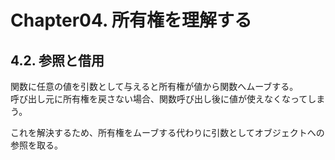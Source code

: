# Chapter04. 所有権を理解する
## 4.2. 参照と借用
関数に任意の値を引数として与えると所有権が値から関数へムーブする。  
呼び出し元に所有権を戻さない場合、関数呼び出し後に値が使えなくなってしまう。  

これを解決するため、所有権をムーブする代わりに引数としてオブジェクトへの参照を取る。